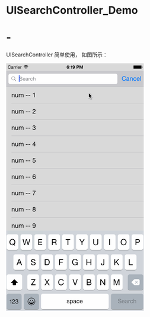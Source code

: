 # UISearchController_Demo
# -
UISearchController 简单使用，
如图所示：

![Aaron Swartz](https://github.com/DongDongDongDong/UISearchController_Demo/blob/master/flash.gif?raw=true)

